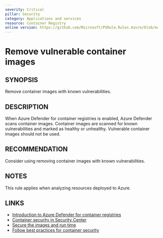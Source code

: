 ```yaml
---
severity: Critical
pillar: Security
category: Applications and services
resource: Container Registry
online version: https://github.com/Microsoft/PSRule.Rules.Azure/blob/main/docs/rules/en/Azure.ACR.ImageHealth.md
---
```


# Remove vulnerable container images

## SYNOPSIS

Remove container images with known vulnerabilities.

## DESCRIPTION

When Azure Defender for container registries is enabled, Azure Defender scans container images.
Container images are scanned for known vulnerabilities and marked as healthy or unhealthy.
Vulnerable container images should not be used.

## RECOMMENDATION

Consider using removing container images with known vulnerabilities.

## NOTES

This rule applies when analyzing resources deployed to Azure.

## LINKS

- [Introduction to Azure Defender for container registries](https://docs.microsoft.com/azure/security-center/defender-for-container-registries-introduction)
- [Container security in Security Center](https://docs.microsoft.com/azure/security-center/container-security)
- [Secure the images and run time](https://docs.microsoft.com/azure/aks/operator-best-practices-container-image-management#secure-the-images-and-run-time)
- [Follow best practices for container security](https://docs.microsoft.com/azure/architecture/framework/security/applications-services#follow-best-practices-for-container-security)
